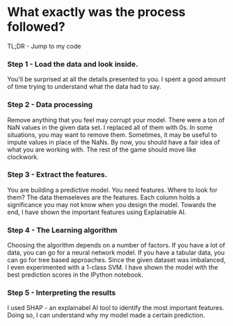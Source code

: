 # What exactly was the process followed?

TL;DR - Jump to my code

### Step 1 - Load the data and look inside. 
You'll be surprised at all the details presented to you. I spent a good amount of time trying to understand what the data had to say.
### Step 2 - Data processing
Remove anything that you feel may corrupt your model. There were a ton of NaN values in the given data set. I replaced all of them with 0s.
In some situations, you may want to remove them. Sometimes, it may be useful to impute values in place of the NaNs.
By now, you should have a fair idea of what you are working with. The rest of the game should move like clockwork.
### Step 3 - Extract the features.
You are building a predictive model. You need features. 
Where to look for them? The data themseleves are the features. Each column holds a significance you may not know when you design the model.
Towards the end, I have shown the important features using Explainable AI.

### Step 4 - The Learning algorithm
Choosing the algorithm depends on a number of factors. If you have a lot of data, you can go for a neural network model. 
If you have a tabular data, you can go for tree based approaches. Since the given dataset was imbalanced, I even experimented with a 1-class
SVM. I have shown the model with the best prediction scores in the IPython notebook.

### Step 5 - Interpreting the results
I used SHAP - an explainabel AI tool to identify the most important features. Doing so, I can understand why my model made a certain prediction.
